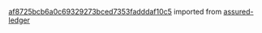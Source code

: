 [af8725bcb6a0c69329273bced7353fadddaf10c5](https://github.com/insolar/assured-ledger/commit/af8725bcb6a0c69329273bced7353fadddaf10c5) imported from [assured-ledger](https://github.com/insolar/assured-ledger)
